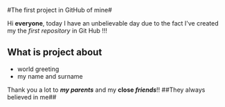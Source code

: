 #The first project in GitHub of mine#

Hi **everyone**, today I have an unbelievable day due to the fact 
I've created my the *first repository* in Git Hub !!!
 
What is project about
----------------------
* world greeting
* my name and surname

Thank you a lot to ***my parents*** and my __close *friends*__!! 
##They always believed in me##






